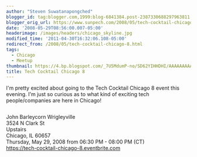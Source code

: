```yaml
---
author: "Steven Suwatanapongched"
blogger_id: tag:blogger.com,1999:blog-6841384.post-2387330688297963811
blogger_orig_url: https://www.sunpech.com/2008/05/tech-cocktail-chicago-8.html
date: '2008-05-29T08:56:00.007-05:00'
headerimage: /images/headers/chicago_skyline.jpg
modified_time: '2011-04-30T16:32:06.108-05:00'
redirect_from: /2008/05/tech-cocktail-chicago-8.html
tags:
  - Chicago
  - Meetup
thumbnail: https://4.bp.blogspot.com/_7U5MdumP-no/SD62YIHHDHI/AAAAAAAAAjY/1VIo7fli2ks/s600/112682035.jpg
title: Tech Cocktail Chicago 8
---
```



I'm pretty excited about going to the Tech Cocktail Chicago 8 event this evening.  I'm just so curious as to what kind of exciting tech people/companies are here in Chicago!

<a href="https://www.techcocktail.com"><img   src="https://4.bp.blogspot.com/_7U5MdumP-no/SD62YIHHDHI/AAAAAAAAAjY/1VIo7fli2ks/s400/112682035.jpg" alt="" border="0"  id="BLOGGER_PHOTO_ID_5205798744897293426" /></a>

John Barleycorn Wrigleyville<br />
3524 N Clark St<br />
Upstairs<br />
Chicago, IL 60657 <br />
Thursday, May 29, 2008 from 06:30 PM - 08:00 PM (CT)<br />
<a href="https://tech-cocktail-chicago-8.eventbrite.com/">https://tech-cocktail-chicago-8.eventbrite.com</a>